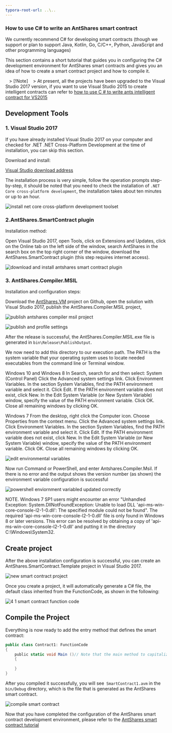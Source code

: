 ```yaml
---
typora-root-url: ..\..
---
```


### How to use C# to write an AntShares smart contract

We currently recommend C# for developing smart contracts (though we support or plan to support Java, Kotlin, Go, C/C++, Python, JavaScript and other programming languages)

This section contains a short tutorial that guides you in configuring the C# development environment for AntShares smart contracts and gives you an idea of ​​how to create a smart contract project and how to compile it.

   > [!Note]
   > At present, all the projects have been upgraded to the Visual Studio 2017 version, if you want to use Visual Studio 2015 to create intelligent contracts can refer to [how to use C # to write ants intelligent contract for VS2015](getting-started-2015.md)

## Development Tools

### 1. Visual Studio 2017

If you have already installed Visual Studio 2017 on your computer and checked for .NET .NET Cross-Platform Development at the time of installation, you can skip this section.

Download and install:

[Visual Studio download address](https://www.visualstudio.com/products/visual-studio-community-vs)

The installation process is very simple, follow the operation prompts step-by-step, it should be noted that you need to check the installation of `.NET Core cross-platform development`, the installation takes about ten minutes or up to an hour.

![install net core cross-platform development toolset](https://user-images.githubusercontent.com/11667494/27986881-93686178-63d3-11e7-94d3-da98a6d4ae87.png)

### 2.AntShares.SmartContract plugin

Installation method:

Open Visual Studio 2017, open Tools, click on Extensions and Updates, click on the Online tab on the left side of the window, search AntShares in the search box on the top right corner of the window, download the AntShares.SmartContract plugin (this step requires internet access).

![download and install antshares smart contract plugin](https://user-images.githubusercontent.com/11667494/27987125-ffda7f46-63d6-11e7-90f1-014bdf1e2230.png)

### 3. AntShares.Compiler.MSIL

Installation and configuration steps:

Download the [AntShares.VM](https://github.com/AntShares/AntShares.VM) project on Github, open the solution with Visual Studio 2017, publish the AntShares.Compiler.MSIL project,

![publish antshares compiler msil project](https://user-images.githubusercontent.com/11667494/27987180-5a166fce-63d7-11e7-9ea9-33e42e0b9bcf.png)

![publish and profile settings](https://user-images.githubusercontent.com/11667494/27987197-92ae8e0c-63d7-11e7-8e3f-eafe399e882d.png)


After the release is successful, the AntShares.Compiler.MSIL.exe file is generated in `bin\Release\PublishOutput`.

We now need to add this directory to our execution path. The PATH is the system variable that your operating system uses to locate needed executables from the command line or Terminal window.

Windows 10 and Windows 8
  In Search, search for and then select: System (Control Panel)
  Click the Advanced system settings link.
  Click Environment Variables. In the section System Variables, find the PATH environment variable and select it. Click Edit. If the PATH environment variable does not exist, click New.
  In the Edit System Variable (or New System Variable) window, specify the value of the PATH environment variable. Click OK. Close all remaining windows by clicking OK.

Windows 7
  From the desktop, right click the Computer icon.
  Choose Properties from the context menu.
  Click the Advanced system settings link.
  Click Environment Variables. In the section System Variables, find the PATH environment variable and select it. Click Edit. If the PATH environment variable does not exist, click New.
  In the Edit System Variable (or New System Variable) window, specify the value of the PATH environment variable. Click OK. Close all remaining windows by clicking OK.

![edit environmental variables](https://user-images.githubusercontent.com/11667494/27987255-800867a4-63d8-11e7-9e3c-d5c2aed1c4bc.png)

Now run Command or PowerShell, and enter Antshares.Compiler.Msil. If there is no error and the output shows the version number (as shown) the environment variable configuration is successful

![powershell enviornment variabled updated correctly](https://user-images.githubusercontent.com/11667494/27987294-697e9494-63d9-11e7-9116-ab19298a59cc.png)


NOTE. Windows 7 SP1 users might encounter an error "Unhandled Exception: System.DllNotFoundException: Unable to load DLL 'api-ms-win-core-console-l2-1-0.dll': The specified module could not be found". The required 'api-ms-win-core-console-l2-1-0.dll' file is only found in Windows 8 or later versions. This error can be resolved by obtaining a copy of 'api-ms-win-core-console-l2-1-0.dll' and putting it in the directory C:\Windows\System32.

## Create project

After the above installation configuration is successful, you can create an AntShares.SmartContract.Template project in Visual Studio 2017.

![new smart contract project](https://user-images.githubusercontent.com/11667494/27987305-8cbbc60c-63d9-11e7-9258-c377283cb0c1.png)

Once you create a project, it will automatically generate a C# file, the default class inherited from the FunctionCode, as shown in the following:

![4 1 smart contract function code](https://user-images.githubusercontent.com/11667494/27987327-efad1d88-63d9-11e7-83e9-f6b511a02909.png)


## Compile the Project

Everything is now ready to add the entry method that defines the smart contract:

```c#
public class Contract1: FunctionCode
{
    public static void Main ()// Note that the main method to capitalize
    {
        
    }
}
```

After you compiled it successfully, you will see` SmartContract1.avm` in the `bin/Debug` directory, which is the file that is generated as the AntShares smart contract.

![compile smart contract](https://user-images.githubusercontent.com/11667494/27987338-20fbfd82-63da-11e7-8866-af04519f0483.png)


Now that you have completed the configuration of the AntShares smart contract development environment, please refer to the [AntShares smart contract tutorial](tutorial.md)
